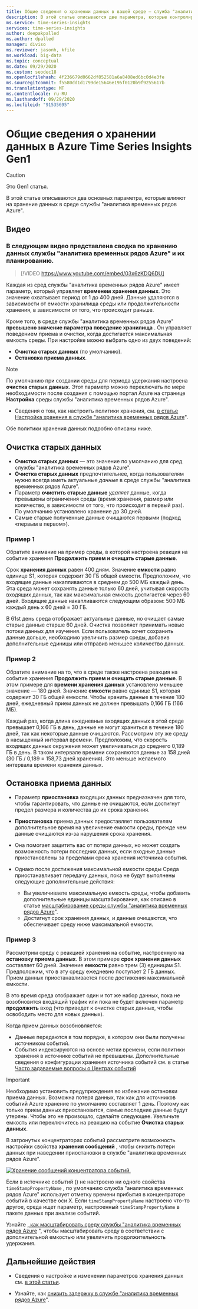 ```yaml
---
title: Общие сведения о хранении данных в вашей среде — служба "аналитика временных рядов Azure" | Документация Майкрософт
description: В этой статье описываются две параметра, которые контролируют хранение данных в среде службы "Аналитика временных рядов Azure".
ms.service: time-series-insights
services: time-series-insights
author: deepakpalled
ms.author: dpalled
manager: diviso
ms.reviewer: jasonh, kfile
ms.workload: big-data
ms.topic: conceptual
ms.date: 09/29/2020
ms.custom: seodec18
ms.openlocfilehash: 4f236679d0662df852581a6a8408ed6bc0d4e3fe
ms.sourcegitcommit: f5580dd1d1799de15646e195f0120b9f9255617b
ms.translationtype: MT
ms.contentlocale: ru-RU
ms.lasthandoff: 09/29/2020
ms.locfileid: "91535695"
---
```

# <a name="understand-data-retention-in-azure-time-series-insights-gen1"></a>Общие сведения о хранении данных в Azure Time Series Insights Gen1

> [!CAUTION]
> Это Gen1 статья.

В этой статье описываются два основных параметра, которые влияют на хранение данных в среде службы "аналитика временных рядов Azure".

## <a name="video"></a>Видео

### <a name="the-following-video-summarizes-azure-time-series-insights-data-retention-and-how-to-plan-for-itbr"></a>В следующем видео представлена сводка по хранению данных службы "аналитика временных рядов Azure" и их планированию.</br>

> [!VIDEO https://www.youtube.com/embed/03x6zKDQ6DU]

Каждая из сред службы "аналитика временных рядов Azure" имеет параметр, который управляет **временем хранения данных**. Это значение охватывает период от 1 до 400 дней. Данные удаляются в зависимости от емкости хранилища среды или продолжительности хранения, в зависимости от того, что происходит раньше.

Кроме того, в среде службы "аналитика временных рядов Azure" **превышено значение параметра поведение хранилища** . Он управляет поведением приема и очистки, когда достигается максимальная емкость среды. При настройке можно выбрать одно из двух поведений:

- **Очистка старых данных** (по умолчанию).  
- **Остановка приема данных**.

> [!NOTE]
> По умолчанию при создании среды для периода удержания настроена **очистка старых данных**. Этот параметр можно переключать по мере необходимости после создания с помощью портал Azure на странице **Настройка** среды службы "аналитика временных рядов Azure".
>
> - Сведения о том, как настроить политики хранения, см. [в статье Настройка хранения в службе "аналитика временных рядов Azure](time-series-insights-how-to-configure-retention.md)".

Обе политики хранения данных подробно описаны ниже.

## <a name="purge-old-data"></a>Очистка старых данных

- **Очистка старых данных** — это значение по умолчанию для сред службы "аналитика временных рядов Azure".  
- **Очистка старых данных** предпочтительнее, когда пользователям нужно всегда иметь актуальные *данные* в среде службы "аналитика временных рядов Azure".
- Параметр **очистить старые данные** *удаляет* данные, когда превышены ограничения среды (время хранения, размер или количество, в зависимости от того, что происходит в первый раз). По умолчанию установлено хранение до 30 дней.
- Самые старые полученные данные очищаются первыми (подход «первым в первом»).

### <a name="example-one"></a>Пример 1

Обратите внимание на пример среды, в которой настроена реакция на событие хранения **Продолжить прием и очищать старые данные**.

Срок **хранения данных** равен 400 дням. Значение **емкости** равно единице S1, которая содержит 30 ГБ общей емкости. Предположим, что входящие данные накапливаются в среднем до 500 МБ каждый день. Эта среда может сохранять данные только 60 дней, учитывая скорость входящих данных, так как максимальная емкость достигается через 60 дней. Входящие данные накапливаются следующим образом: 500 МБ каждый день x 60 дней = 30 ГБ.

В 61st день среда отображает актуальные данные, но очищает самые старые данные старше 60 дней. Очистка позволяет принимать новые потоки данных для изучения. Если пользователь хочет сохранить данные дольше, необходимо увеличить размер среды, добавив дополнительные единицы или отправив меньшее количество данных.  

### <a name="example-two"></a>Пример 2

Обратите внимание на то, что в среде также настроена реакция на событие хранения **Продолжить прием и очищать старые данные**. В этом примере для **времени хранения данных** установлено меньшее значение — 180 дней. Значение **емкости** равно единице S1, которая содержит 30 ГБ общей емкости. Чтобы хранить данные в течение 180 дней, ежедневный прием данных не должен превышать 0,166 ГБ (166 МБ).  

Каждый раз, когда длина ежедневных входящих данных в этой среде превышает 0,166 ГБ в день, данные не могут храниться в течение 180 дней, так как некоторые данные очищаются. Рассмотрим эту же среду в насыщенный интервал времени. Предположим, что скорость входящих данных окружения может увеличиваться до среднего 0,189 ГБ в день. В таком интервале времени сохраняются данные за 158 дней (30 ГБ / 0,189 = 158,73 дней хранения). Это меньше желаемого интервала времени хранения данных.

## <a name="pause-ingress"></a>Остановка приема данных

- Параметр **приостановка** входящих данных предназначен для того, чтобы гарантировать, что данные не очищаются, если достигнут предел размера и количества до их срока хранения.  
- **Приостановка** приема данных предоставляет пользователям дополнительное время на увеличение емкости среды, прежде чем данные очищаются из-за нарушения срока хранения.
- Она помогает защитить вас от потери данных, но может создать возможность потери последних данных, если входные данные приостановлены за пределами срока хранения источника события.
- Однако после достижения максимальной емкости среды Среда приостанавливает передачу данных, пока не будут выполнены следующие дополнительные действия:

  - Вы увеличиваете максимальную емкость среды, чтобы добавить дополнительные единицы масштабирования, как описано в статье [масштабирование среды службы "аналитика временных рядов Azure](time-series-insights-how-to-scale-your-environment.md)".
  - Достигнут срок хранения данных, и данные очищаются, что обеспечивает среду ниже максимальной емкости.

### <a name="example-three"></a>Пример 3

Рассмотрим среду с реакцией хранения на событие, настроенную на **остановку приема данных**. В этом примере **срок хранения данных** составляет 60 дней. Значение **емкости** равно трем (3) единицам S1. Предположим, что в эту среду ежедневно поступает 2 ГБ данных. Прием данных приостанавливается после достижения максимальной емкости.

В это время среда отображает один и тот же набор данных, пока не возобновится входящий трафик или пока не будет включен параметр **продолжить** вход (что приведет к очистке старых данных, чтобы освободить место для новых данных).

Когда прием данных возобновляется:

- Данные передаются в том порядке, в котором они были получены источником событий.
- События индексируются на основе метки времени, если политики хранения в источнике событий не превышены. Дополнительные сведения о конфигурации хранения источника событий см. в статье [Часто задаваемые вопросы о Центрах событий](../event-hubs/event-hubs-faq.md)

> [!IMPORTANT]
> Необходимо установить предупреждения во избежание остановки приема данных. Возможна потеря данных, так как для источников событий Azure хранение по умолчанию составляет 1 день. Поэтому как только прием данных приостановится, самые последние данные будут утеряны. Чтобы это не произошло, сделайте следующее. Увеличьте емкость или переключитесь на реакцию на событие **Очистка старых данных**.

В затронутых концентраторах событий рассмотрите возможность настройки свойства **хранения сообщений** , чтобы снизить потери данных при наведении приостановки в службе "аналитика временных рядов Azure".

[![Хранение сообщений концентратора событий.](media/time-series-insights-concepts-retention/event-hub-retention.png)](media/time-series-insights-concepts-retention/event-hub-retention.png#lightbox)

Если в источнике событий () не настроено ни одного свойства `timeStampPropertyName` , по умолчанию служба "аналитика временных рядов Azure" использует отметку времени прибытия в концентраторе событий в качестве оси X. Если `timeStampPropertyName` настроено что-то другое, среда ищет параметр, настроенный `timeStampPropertyName` в пакете данных при анализе событий.

Узнайте [, как масштабировать среду службы "аналитика временных рядов Azure](time-series-insights-how-to-scale-your-environment.md) ", чтобы масштабировать среду в соответствии с дополнительной емкостью или увеличить продолжительность удержания.

## <a name="next-steps"></a>Дальнейшие действия

- Сведения о настройке и изменении параметров хранения данных см. [в этой статьи](time-series-insights-how-to-configure-retention.md).

- Узнайте, как [снизить задержку в службе "аналитика временных рядов Azure](time-series-insights-environment-mitigate-latency.md)".
